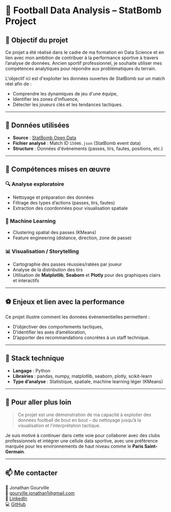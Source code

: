 # 🎯 Football Data Analysis – StatBomb Project

## 📌 Objectif du projet

Ce projet a été réalisé dans le cadre de ma formation en Data Science et en lien avec mon ambition de contribuer à la performance sportive à travers l’analyse de données. Ancien sportif professionnel, je souhaite utiliser mes compétences analytiques pour répondre aux problématiques du terrain.

L'objectif ici est d'exploiter les données ouvertes de StatBomb sur un match réel afin de :
- Comprendre les dynamiques de jeu d'une équipe,
- Identifier les zones d’influence,
- Détecter les joueurs clés et les tendances tactiques.

---

## 📁 Données utilisées

- **Source** : [StatBomb Open Data](https://github.com/statsbomb/open-data)
- **Fichier analysé** : Match ID `15946.json` (StatBomb event data)
- **Structure** : Données d'événements (passes, tirs, fautes, positions, etc.)

---

## 🧠 Compétences mises en œuvre

### 🔍 Analyse exploratoire
- Nettoyage et préparation des données
- Filtrage des types d’actions (passes, tirs, fautes)
- Extraction des coordonnées pour visualisation spatiale

### 🧪 Machine Learning
- Clustering spatial des passes (KMeans)
- Feature engineering (distance, direction, zone de passe)

### 📊 Visualisation / Storytelling
- Cartographie des passes réussies/ratées par joueur
- Analyse de la distribution des tirs
- Utilisation de **Matplotlib**, **Seaborn** et **Plotly** pour des graphiques clairs et interactifs

---

## ⚽ Enjeux et lien avec la performance

Ce projet illustre comment les données événementielles permettent :
- D’objectiver des comportements tactiques,
- D’identifier les axes d’amélioration,
- D’apporter des recommandations concrètes à un staff technique.

---

## 🔧 Stack technique

- **Langage** : Python
- **Librairies** : pandas, numpy, matplotlib, seaborn, plotly, scikit-learn
- **Type d’analyse** : Statistique, spatiale, machine learning léger (KMeans)

---

## 🧩 Pour aller plus loin

> Ce projet est une démonstration de ma capacité à exploiter des données football de bout en bout – du nettoyage jusqu’à la visualisation et l’interprétation tactique.

Je suis motivé à continuer dans cette voie pour collaborer avec des clubs professionnels et intégrer une cellule data sportive, avec une préférence marquée pour les environnements de haut niveau comme le **Paris Saint-Germain**.

---

## 📫 Me contacter

👤 Jonathan Gourville  
📧 gourville.jonathan1@gmail.com  
🔗 [LinkedIn](https://www.linkedin.com/in/jonathan-gourville-036a70151/)  
💻 [GitHub](https://github.com/jogrvl)

